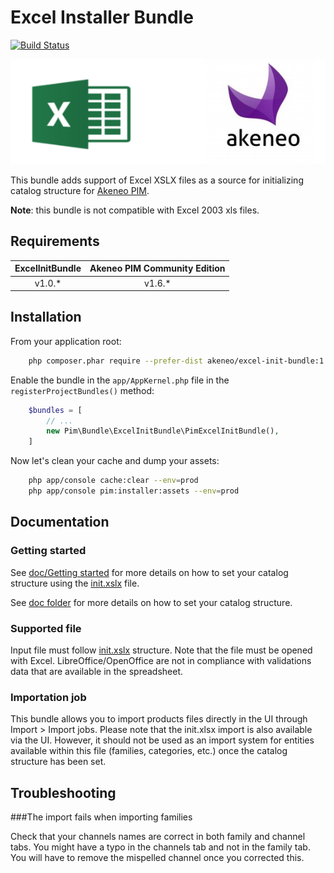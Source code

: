 # Excel Installer Bundle

[![Build Status](https://travis-ci.org/akeneo/ExcelInitBundle.svg?branch=master)](https://travis-ci.org/akeneo/ExcelInitBundle)

![alt text](./doc/pictures/akeneo_excel.png "")

This bundle adds support of Excel XSLX files as a source for initializing catalog structure for [Akeneo PIM](https://github.com/akeneo/pim-community-standard).

**Note**: this bundle is not compatible with Excel 2003 xls files.

## Requirements

| ExcelInitBundle | Akeneo PIM Community Edition |
|:---------------:|:----------------------------:|
| v1.0.*          | v1.6.*                       |

## Installation

From your application root:

```bash
    php composer.phar require --prefer-dist akeneo/excel-init-bundle:1.0.*
```

Enable the bundle in the `app/AppKernel.php` file in the `registerProjectBundles()` method:

```php
    $bundles = [
        // ...
        new Pim\Bundle\ExcelInitBundle\PimExcelInitBundle(),
    ]
```

Now let's clean your cache and dump your assets:

```bash
    php app/console cache:clear --env=prod
    php app/console pim:installer:assets --env=prod
```

## Documentation

### Getting started

See [doc/Getting started](./doc/Getting-started.rst) for more details on how to set your catalog structure
using the [init.xslx](./src/Resources/fixtures/minimal/init.xlsx) file.

See [doc folder](./doc/Home.rst) for more details on how to set your catalog structure.

### Supported file

Input file must follow [init.xslx](./src/Resources/fixtures/minimal/init.xlsx) structure.
Note that the file must be opened with Excel.
LibreOffice/OpenOffice are not in compliance with validations data that are available in the spreadsheet.

### Importation job

This bundle allows you to import products files directly in the UI through Import > Import jobs.
Please note that the init.xlsx import is also available via the UI.
However, it should not be used as an import system for entities available within this file (families, categories, etc.) once the catalog structure has been set.

## Troubleshooting

###The import fails when importing families

Check that your channels names are correct in both family and channel tabs.
You might have a typo in the channels tab and not in the family tab.
You will have to remove the mispelled channel once you corrected this.
